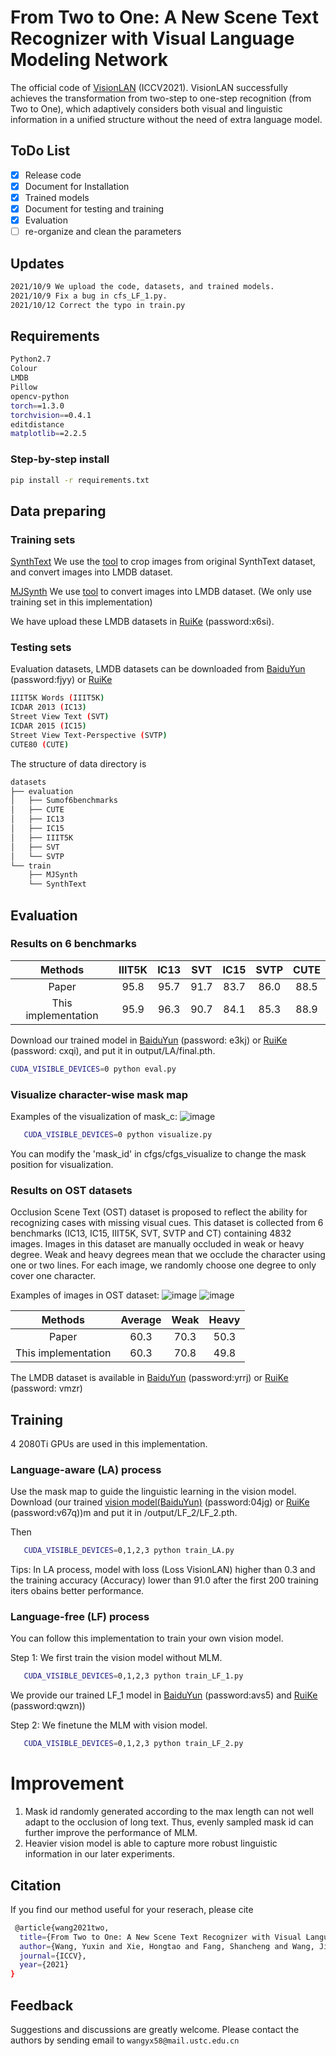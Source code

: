 # From Two to One: A New Scene Text Recognizer with Visual Language Modeling Network

The official code of [VisionLAN](https://arxiv.org/abs/2108.09661) (ICCV2021). VisionLAN successfully achieves the transformation from two-step to one-step
recognition (from Two to One), which adaptively considers both visual and linguistic information in a unified structure without the need of extra language model.
## ToDo List
- [x] Release code
- [x] Document for Installation
- [x] Trained models
- [x] Document for testing and training
- [x] Evaluation
- [ ] re-organize and clean the parameters

## Updates
```bash
2021/10/9 We upload the code, datasets, and trained models.
2021/10/9 Fix a bug in cfs_LF_1.py.
2021/10/12 Correct the typo in train.py
```
## Requirements
```bash
Python2.7
Colour
LMDB
Pillow
opencv-python
torch==1.3.0
torchvision==0.4.1
editdistance
matplotlib==2.2.5
```
### Step-by-step install

```bash
pip install -r requirements.txt
```
## Data preparing
### Training sets 
[SynthText](https://www.robots.ox.ac.uk/~vgg/data/scenetext/) We use the [tool](https://github.com/FangShancheng/ABINet/tree/main/tools) to crop images from original SynthText dataset, and convert images into LMDB dataset.

[MJSynth](https://www.robots.ox.ac.uk/~vgg/data/text/) We use [tool](https://github.com/FangShancheng/ABINet/blob/main/tools/create_lmdb_dataset.py) to convert images into LMDB dataset. (We only use training set in this implementation)

We have upload these LMDB datasets in [RuiKe](https://rec.ustc.edu.cn/share/2fad9400-28b3-11ec-8047-c76e50c198dd) (password:x6si).

### Testing sets 

Evaluation datasets, LMDB datasets can be downloaded from [BaiduYun](https://pan.baidu.com/s/1sUHgM982YiMf9kmtnhfirg) (password:fjyy) or [RuiKe](https://rec.ustc.edu.cn/share/13b93140-28c2-11ec-868b-a1df0b427dd9)
```bash 
IIIT5K Words (IIIT5K)
ICDAR 2013 (IC13)
Street View Text (SVT)
ICDAR 2015 (IC15)
Street View Text-Perspective (SVTP)
CUTE80 (CUTE)
```
The structure of data directory is
```bash 
datasets
├── evaluation
│   ├── Sumof6benchmarks
│   ├── CUTE
│   ├── IC13
│   ├── IC15
│   ├── IIIT5K
│   ├── SVT
│   └── SVTP
└── train
    ├── MJSynth
    └── SynthText
```

## Evaluation

### Results on 6 benchmarks
|        Methods       	           |        IIIT5K       	| IC13       	| SVT        	| IC15      	| SVTP      	| CUTE      	|
|:------------------:              |:------------------:	|:---------:	|:------:   	|:---------:	|:---------:	|:---------:	|
|        Paper       	           |         95.8           |    95.7   	|     91.7   	|    83.7   	|    86.0       |    88.5       |
|        This implementation       | 	     95.9           |    96.3  	    |     90.7   	|    84.1   	|    85.3       |    88.9       | 

Download our trained model in [BaiduYun](https://pan.baidu.com/s/1lYp6K8d7NSxH8IQvUz-DrQ) (password: e3kj) or [RuiKe](https://rec.ustc.edu.cn/share/c4157e70-28c3-11ec-8bcf-03130db69425) (password: cxqi), and put it in output/LA/final.pth.
```bash 
CUDA_VISIBLE_DEVICES=0 python eval.py
```

### Visualize character-wise mask map
Examples of the visualization of mask_c:
![image](https://github.com/wangyuxin87/VisionLAN/blob/main/examples/mask_c.png)
```bash 
   CUDA_VISIBLE_DEVICES=0 python visualize.py
```
You can modify the 'mask_id' in cfgs/cfgs_visualize to change the mask position for visualization.

### Results on OST datasets 
Occlusion Scene Text (OST) dataset is proposed to reflect the ability for recognizing cases with missing visual cues. This dataset is collected from 6
benchmarks (IC13, IC15, IIIT5K, SVT, SVTP and CT) containing 4832 images. Images in this dataset are manually occluded in weak or heavy degree. Weak
and heavy degrees mean that we occlude the character using one or two lines. For each image, we randomly choose one degree to only cover one character.

Examples of images in OST dataset:
![image](https://github.com/wangyuxin87/VisionLAN/blob/main/examples/OST_weak.png)
![image](https://github.com/wangyuxin87/VisionLAN/blob/main/examples/OST_heavy.png)

|        Methods       	           |        Average       	| Weak       	| Heavy        	|
|:------------------:              |:------------------:	|:---------:	|:------:   	|
|        Paper       	           |         60.3           |    70.3   	|     50.3   	|
|        This implementation       | 	     60.3           |    70.8  	    |     49.8   	|

The LMDB dataset is available in [BaiduYun](https://pan.baidu.com/s/1YOIQ0z7j2Qp4Z5JbVon6CQ) (password:yrrj) or [RuiKe](https://rec.ustc.edu.cn/share/2e9d6ec0-28c4-11ec-8102-9b471bd02592) (password: vmzr)

## Training
4 2080Ti GPUs are used in this implementation. 

### Language-aware (LA) process

Use the mask map to guide the linguistic learning in the vision model. Download (our trained [vision model(BaiduYun)](https://pan.baidu.com/s/1zv-kKZGREjScW6p2dSwcXw) (password:04jg) or [RuiKe](https://rec.ustc.edu.cn/share/84a19b50-28c5-11ec-87c6-35ad826f4060) (password:v67q))m and put it in /output/LF_2/LF_2.pth.

Then
```bash 
   CUDA_VISIBLE_DEVICES=0,1,2,3 python train_LA.py
```

Tips: In LA process, model with loss (Loss VisionLAN) higher than 0.3 and the training accuracy (Accuracy) lower than 91.0 after the first 200 training iters obains better performance. 

### Language-free (LF) process
You can follow this implementation to train your own vision model.

Step 1: We first train the vision model without MLM.

```bash 
   CUDA_VISIBLE_DEVICES=0,1,2,3 python train_LF_1.py
```
 We provide our trained LF_1 model in [BaiduYun](https://pan.baidu.com/s/1QNMSXFB2MFLIaCP0_0Va7Q) (password:avs5) and [RuiKe](https://rec.ustc.edu.cn/share/42167c40-28c5-11ec-86bc-1be5441a39ac) (password:qwzn))

Step 2: We finetune the MLM with vision model.

```bash 
   CUDA_VISIBLE_DEVICES=0,1,2,3 python train_LF_2.py
```

# Improvement
1. Mask id randomly generated according to the max length can not well adapt to the occlusion of long text. Thus, evenly sampled mask id can further improve the performance of MLM. 
2. Heavier vision model is able to capture more robust linguistic information in our later experiments.


## Citation
If you find our method useful for your reserach, please cite
```bash 
 @article{wang2021two,
  title={From Two to One: A New Scene Text Recognizer with Visual Language Modeling Network},
  author={Wang, Yuxin and Xie, Hongtao and Fang, Shancheng and Wang, Jing and Zhu, Shenggao and Zhang, Yongdong},
  journal={ICCV},
  year={2021}
}
 ```

## Feedback
Suggestions and discussions are greatly welcome. Please contact the authors by sending email to ```wangyx58@mail.ustc.edu.cn```
